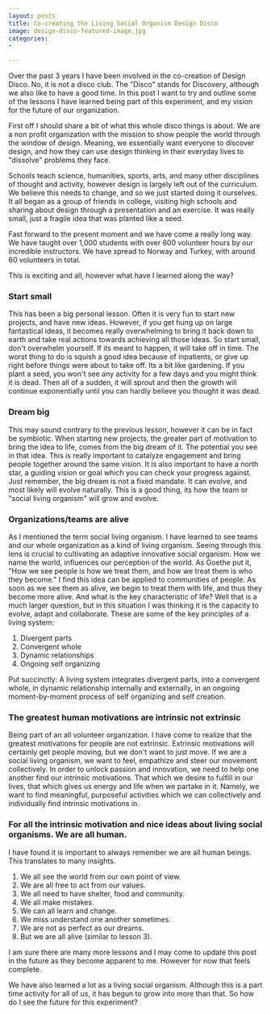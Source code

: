 ```yaml
---
layout: posts
title: Co-creating the Living Social Organism Design Disco
image: design-disco-featured-image.jpg
categories:
- 

---
```

Over the past 3 years I have been involved in the co-creation of Design Disco. No, it is not a disco club. The "Disco" stands for Discovery, although we also like to have a good time. In this post I want to try and outline some of the lessons I have learned being part of this experiment, and my vision for the future of our organization.

First off I should share a bit of what this whole disco things is about. We are a non profit organization with the mission to show people the world through the window of design. Meaning, we essentially want everyone to discover design, and how they can use design thinking in their everyday lives to "dissolve" problems they face.

Schools teach science, humanities, sports, arts, and many other disciplines of thought and activity, however design is largely left out of the curriculum. We believe this needs to change, and so we just started doing it ourselves. It all began as a group of friends in college, visiting high schools and sharing about design through a presentation and an exercise. It was really small, just a fragile idea that was planted like a seed.

Fast forward to the present moment and we have come a really long way. We have taught over 1,000 students with over 600 volunteer hours by our incredible instructors. We have spread to Norway and Turkey, with around 60 volunteers in total.

This is exciting and all, however what have I learned along the way?

### Start small

This has been a big personal lesson. Often it is very fun to start new projects, and have new ideas. However, if you get hung up on large fantastical ideas, it becomes really overwhelming to bring it back down to earth and take real actions towards achieving all those ideas. So start small, don't overwhelm yourself. If its meant to happen, it will take off in time. The worst thing to do is squish a good idea because of inpatients, or give up right before things were about to take off. Its a bit like gardening. If you plant a seed, you won't see any activity for a few days and you might think it is dead. Then all of a sudden, it will sprout and then the growth will continue exponentially until you can hardly believe you thought it was dead.

### Dream big

This may sound contrary to the previous lesson, however it can be in fact be symbiotic. When starting new projects, the greater part of motivation to bring the idea to life, comes from the big dream of it. The potential you see in that idea. This is really important to catalyze engagement and bring people together around the same vision. It is also important to have a north star, a guiding vision or goal which you can check your progress against. Just remember, the big dream is not a fixed mandate. It can evolve, and most likely will evolve naturally. This is a good thing, its how the team or "social living organism" will grow and evolve.

### Organizations/teams are alive

As I mentioned the term social living organism. I have learned to see teams and our whole organization as a kind of living organism. Seeing through this lens is crucial to cultivating an adaptive innovative social organism. How we name the world, influences our perception of the world. As Goethe put it, "How we see people is how we treat them, and how we treat them is who they become." I find this idea can be applied to communities of people. As soon as we see them as alive, we begin to treat them with life, and thus they become more alive. And what is the key characteristic of life? Well that is a much larger question, but in this situation I was thinking it is the capacity to evolve, adapt and collaborate. These are some of the key principles of a living system:

1. Divergent parts
2. Convergent whole
3. Dynamic relationships
4. Ongoing self organizing

Put succinctly: A living system integrates divergent parts, into a convergent whole, in dynamic relationship internally and externally, in an ongoing moment-by-moment process of self organizing and self creation.

### The greatest human motivations are intrinsic not extrinsic

Being part of an all volunteer organization. I have come to realize that the greatest motivations for people are not extrinsic. Extrinsic motivations will certainly get people moving, but we don't want to just move. If we are a social living organism, we want to feel, empathize and steer our movement collectively. In order to unlock passion and innovation, we need to help one another find our intrinsic motivations. That which we desire to fulfill in our lives, that which gives us energy and life when we partake in it. Namely, we want to find meaningful, purposeful activities which we can collectively and individually find intrinsic motivations in.

### For all the intrinsic motivation and nice ideas about living social organisms. We are all human.

I have found it is important to always remember we are all human beings. This translates to many insights.

1. We all see the world from our own point of view.
2. We are all free to act from our values.
3. We all need to have shelter, food and community.
4. We all make mistakes.
5. We can all learn and change.
6. We miss understand one another sometimes.
7. We are not as perfect as our dreams.
8. But we are all alive (similar to lesson 3).

I am sure there are many more lessons and I may come to update this post in the future as they become apparent to me. However for now that feels complete.

We have also learned a lot as a living social organism. Although this is a part time activity for all of us, it has begun to grow into more than that. So how do I see the future for this experiment? 